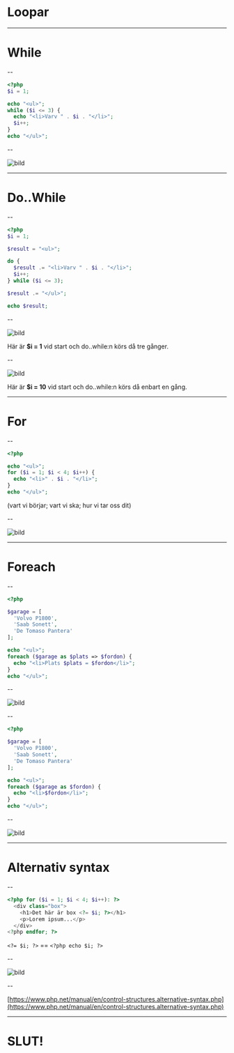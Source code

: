 # Loopar

---

# While

--

```php []
<?php
$i = 1;

echo "<ul>";
while ($i <= 3) {
  echo "<li>Varv " . $i . "</li>";
  $i++;
}
echo "</ul>";
```

--

![bild](bilder/php-loopar-while.png)

---

# Do..While

--

```php []
<?php
$i = 1;

$result = "<ul>";

do {
  $result .= "<li>Varv " . $i . "</li>";
  $i++;
} while ($i <= 3);

$result .= "</ul>";

echo $result;
```

--

![bild](bilder/php-loopar-do-while-1.png)

Här är **$i = 1** vid start och do..while:n körs då tre gånger.

--

![bild](bilder/php-loopar-do-while-2.png)

Här är **$i = 10** vid start och do..while:n körs då enbart en gång.

---

# For

--

```php []
<?php

echo "<ul>";
for ($i = 1; $i < 4; $i++) {
  echo "<li>" . $i . "</li>";
}
echo "</ul>";
```

(vart vi börjar; vart vi ska; hur vi tar oss dit)

--

![bild](bilder/php-loopar-for.png)

---

# Foreach

--

```php []
<?php

$garage = [
  'Volvo P1800',
  'Saab Sonett',
  'De Tomaso Pantera'
];

echo "<ul>";
foreach ($garage as $plats => $fordon) {
  echo "<li>Plats $plats = $fordon</li>";
}
echo "</ul>";
```

--

![bild](bilder/php-loopar-foreach.png)

--

```php []
<?php

$garage = [
  'Volvo P1800',
  'Saab Sonett',
  'De Tomaso Pantera'
];

echo "<ul>";
foreach ($garage as $fordon) {
  echo "<li>$fordon</li>";
}
echo "</ul>";
```

--

![bild](bilder/php-loopar-foreach-2.png)

---

# Alternativ syntax

--

```php []
<?php for ($i = 1; $i < 4; $i++): ?>
  <div class="box">
    <h1>Det här är box <?= $i; ?></h1>
    <p>Lorem ipsum...</p>
  </div>
<?php endfor; ?>
```

`<?= $i; ?>` == `<?php echo $i; ?>`

--

![bild](bilder/php-loopar-for-alt.png)

--

[https://www.php.net/manual/en/control-structures.alternative-syntax.php](https://www.php.net/manual/en/control-structures.alternative-syntax.php)

---

# SLUT!
